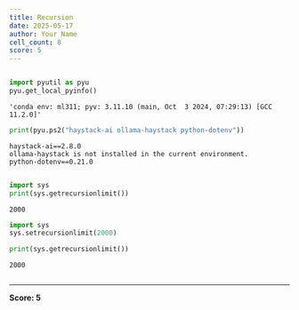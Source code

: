 ```yaml
---
title: Recursion
date: 2025-05-17
author: Your Name
cell_count: 8
score: 5
---
```


```python

```


```python
import pyutil as pyu
pyu.get_local_pyinfo()
```




    'conda env: ml311; pyv: 3.11.10 (main, Oct  3 2024, 07:29:13) [GCC 11.2.0]'




```python
print(pyu.ps2("haystack-ai ollama-haystack python-dotenv"))
```

    haystack-ai==2.8.0
    ollama-haystack is not installed in the current environment.
    python-dotenv==0.21.0
    



```python

```


```python
import sys
print(sys.getrecursionlimit())
```

    2000



```python
import sys
sys.setrecursionlimit(2000)
```


```python
print(sys.getrecursionlimit())
```

    2000



```python

```


---
**Score: 5**
